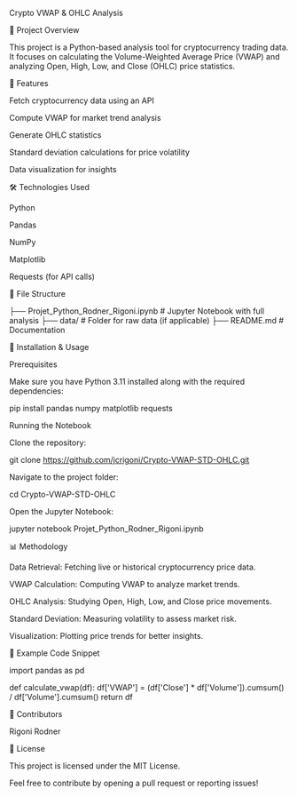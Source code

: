 Crypto VWAP & OHLC Analysis

📌 Project Overview

This project is a Python-based analysis tool for cryptocurrency trading data. It focuses on calculating the Volume-Weighted Average Price (VWAP) and analyzing Open, High, Low, and Close (OHLC) price statistics.

🚀 Features

Fetch cryptocurrency data using an API

Compute VWAP for market trend analysis

Generate OHLC statistics

Standard deviation calculations for price volatility

Data visualization for insights

🛠 Technologies Used

Python

Pandas

NumPy

Matplotlib

Requests (for API calls)

📂 File Structure

├── Projet_Python_Rodner_Rigoni.ipynb  # Jupyter Notebook with full analysis
├── data/                              # Folder for raw data (if applicable)
├── README.md                          # Documentation

🔧 Installation & Usage

Prerequisites

Make sure you have Python 3.11 installed along with the required dependencies:

pip install pandas numpy matplotlib requests

Running the Notebook

Clone the repository:

git clone https://github.com/jcrigoni/Crypto-VWAP-STD-OHLC.git

Navigate to the project folder:

cd Crypto-VWAP-STD-OHLC

Open the Jupyter Notebook:

jupyter notebook Projet_Python_Rodner_Rigoni.ipynb

📊 Methodology

Data Retrieval: Fetching live or historical cryptocurrency price data.

VWAP Calculation: Computing VWAP to analyze market trends.

OHLC Analysis: Studying Open, High, Low, and Close price movements.

Standard Deviation: Measuring volatility to assess market risk.

Visualization: Plotting price trends for better insights.

📌 Example Code Snippet

import pandas as pd

def calculate_vwap(df):
    df['VWAP'] = (df['Close'] * df['Volume']).cumsum() / df['Volume'].cumsum()
    return df

📢 Contributors

Rigoni
Rodner

📜 License

This project is licensed under the MIT License.

Feel free to contribute by opening a pull request or reporting issues!

